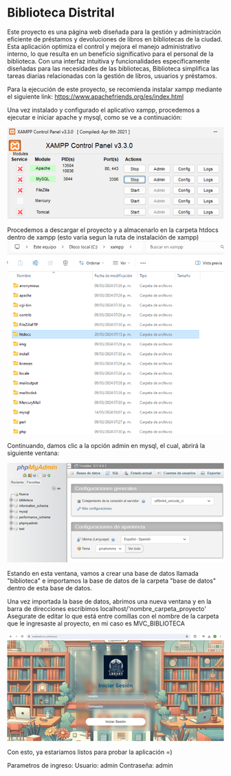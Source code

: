 # Biblioteca Distrital

Este proyecto es una página web diseñada para la gestión y administración eficiente de préstamos y devoluciones de libros en bibliotecas de la ciudad. Esta aplicación optimiza el control y mejora el manejo administrativo interno, lo que resulta en un beneficio significativo para el personal de la biblioteca. Con una interfaz intuitiva y funcionalidades específicamente diseñadas para las necesidades de las bibliotecas, Biblioteca simplifica las tareas diarias relacionadas con la gestión de libros, usuarios y préstamos.

Para la ejecución de este proyecto, se recomienda instalar xampp mediante el siguiente link: https://www.apachefriends.org/es/index.html

Una vez instalado y configurado el aplicativo xampp, procedemos a ejecutar e iniciar apache y mysql, como se ve a continuación:

![Imagen Xampp](https://github.com/AlejandroJC22/biblioteca-web/blob/main/public/img/git/xampp.png)

Procedemos a descargar el proyecto y a almacenarlo en la carpeta htdocs dentro de xampp (esto varia segun la ruta de instalación de xampp)
![Imagen Carpeta](https://github.com/AlejandroJC22/biblioteca-web/blob/main/public/img/git/htdocs.png)

Continuando, damos clic a la opción admin en mysql, el cual, abrirá la siguiente ventana:

![Imagen MySQL](https://github.com/AlejandroJC22/biblioteca-web/blob/main/public/img/git/php.png)

Estando en esta ventana, vamos a crear una base de datos llamada "biblioteca" e importamos la base de datos de la carpeta "base de datos" dentro de esta base de datos. 

Una vez importada la base de datos, abrimos una nueva ventana y en la barra de direcciones escribimos localhost/'nombre_carpeta_proyecto'
Asegurate de editar lo que está entre comillas con el nombre de la carpeta que le ingresaste al proyecto, en mi caso es MVC_BIBLIOTECA

![Imagen Inicial](https://github.com/AlejandroJC22/biblioteca-web/blob/main/public/img/git/initial.png)

Con esto, ya estariamos listos para probar la aplicación =)

Parametros de ingreso:
Usuario: admin
Contraseña: admin


